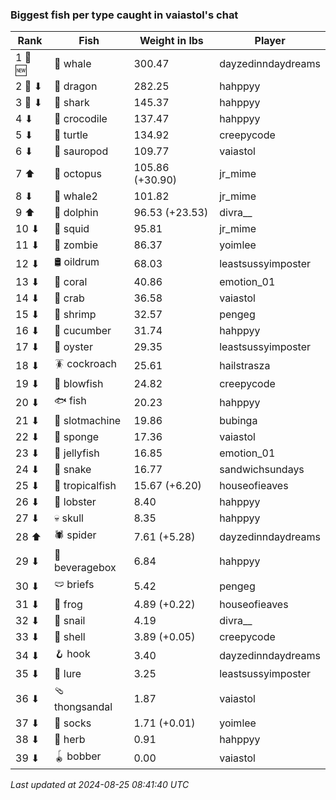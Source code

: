 ### Biggest fish per type caught in vaiastol's chat
| Rank | Fish | Weight in lbs | Player |
|------|--------|-----------|---------|
| 1 🥇 🆕 | 🐳 whale | 300.47 | dayzedinndaydreams |
| 2 🥈 ⬇ | 🐉 dragon | 282.25 | hahppyy |
| 3 🥉 ⬇ | 🦈 shark | 145.37 | hahppyy |
| 4 ⬇ | 🐊 crocodile | 137.47 | hahppyy |
| 5 ⬇ | 🐢 turtle | 134.92 | creepycode |
| 6 ⬇ | 🦕 sauropod | 109.77 | vaiastol |
| 7 ⬆ | 🐙 octopus | 105.86 (+30.90) | jr_mime |
| 8 ⬇ | 🐋 whale2 | 101.82 | jr_mime |
| 9 ⬆ | 🐬 dolphin | 96.53 (+23.53) | divra__ |
| 10 ⬇ | 🦑 squid | 95.81 | jr_mime |
| 11 ⬇ | 🧟 zombie | 86.37 | yoimlee |
| 12 ⬇ | 🛢️ oildrum | 68.03 | leastsussyimposter |
| 13 ⬇ | 🪸 coral | 40.86 | emotion_01 |
| 14 ⬇ | 🦀 crab | 36.58 | vaiastol |
| 15 ⬇ | 🦐 shrimp | 32.57 | pengeg |
| 16 ⬇ | 🥒 cucumber | 31.74 | hahppyy |
| 17 ⬇ | 🦪 oyster | 29.35 | leastsussyimposter |
| 18 ⬇ | 🪳 cockroach | 25.61 | hailstrasza |
| 19 ⬇ | 🐡 blowfish | 24.82 | creepycode |
| 20 ⬇ | 🐟 fish | 20.23 | hahppyy |
| 21 ⬇ | 🎰 slotmachine | 19.86 | bubinga |
| 22 ⬇ | 🧽 sponge | 17.36 | vaiastol |
| 23 ⬇ | 🪼 jellyfish | 16.85 | emotion_01 |
| 24 ⬇ | 🐍 snake | 16.77 | sandwichsundays |
| 25 ⬇ | 🐠 tropicalfish | 15.67 (+6.20) | houseofieaves |
| 26 ⬇ | 🦞 lobster | 8.40 | hahppyy |
| 27 ⬇ | 💀 skull | 8.35 | hahppyy |
| 28 ⬆ | 🕷️ spider | 7.61 (+5.28) | dayzedinndaydreams |
| 29 ⬇ | 🧃 beveragebox | 6.84 | hahppyy |
| 30 ⬇ | 🩲 briefs | 5.42 | pengeg |
| 31 ⬇ | 🐸 frog | 4.89 (+0.22) | houseofieaves |
| 32 ⬇ | 🐌 snail | 4.19 | divra__ |
| 33 ⬇ | 🐚 shell | 3.89 (+0.05) | creepycode |
| 34 ⬇ | 🪝 hook | 3.40 | dayzedinndaydreams |
| 35 ⬇ | 🎏 lure | 3.25 | leastsussyimposter |
| 36 ⬇ | 🩴 thongsandal | 1.87 | vaiastol |
| 37 ⬇ | 🧦 socks | 1.71 (+0.01) | yoimlee |
| 38 ⬇ | 🌿 herb | 0.91 | hahppyy |
| 39 ⬇ | 🪀 bobber | 0.00 | vaiastol |

_Last updated at 2024-08-25 08:41:40 UTC_